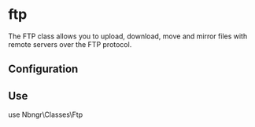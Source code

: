 # ftp
The FTP class allows you to upload, download, move and mirror files with remote servers over the FTP protocol.
## Configuration

## Use

use Nbngr\Classes\Ftp
